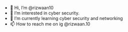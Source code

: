 - 👋 Hi, I’m @rizwaan10
- 👀 I’m interested in cyber security.
- 🌱 I’m currently learning cyber security and networking 
- 📫 How to reach me on ig @rizwaan.10

<!---
rizwaan10/rizwaan10 is a ✨ special ✨ repository because its `README.md` (this file) appears on your GitHub profile.
You can click the Preview link to take a look at your changes.
--->
